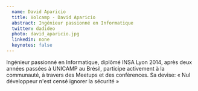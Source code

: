 ```yaml
---
  name: David Aparicio
  title: Volcamp - David Aparicio
  abstract: Ingénieur passionné en Informatique
  twitter: dadideo
  photo: david_aparicio.jpg
  linkedin: none
  keynotes: false
---
```

Ingénieur passionné en Informatique, diplômé INSA Lyon 2014, après deux années passées à UNICAMP au Brésil, participe activement à la communauté, à travers des Meetups et des conférences. Sa devise: « Nul développeur n'est censé ignorer la sécurité »